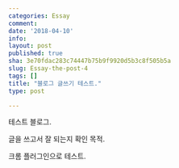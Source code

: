 ```yaml
---
categories: Essay
comment: 
date: '2018-04-10'
info: 
layout: post
published: true
sha: 3e70fdac283c74447b75b9f9920d5b3c8f505b5a
slug: Essay-the-post-4
tags: []
title: "블로그 글쓰기 테스트."
type: post

---
```


테스트 블로그.

글을 쓰고서 잘 되는지 확인 목적.

크롬 플러그인으로 테스트.
